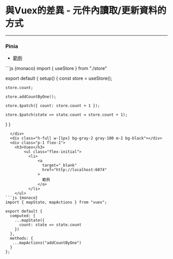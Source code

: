 <h1>與Vuex的差異 - 元件內讀取/更新資料的方式</h1>
<hr>
<div class="flex h-full">
  <div class="p-1 flex-1">
    <h3>Pinia</h3>
    <ul class="flex-initial">
       <li>
          <a 
            target="_blank" 
            href="http://localhost:6068"
          >
            範例
          </a>
       </li>
    </ul>
```js {monaco}
import { useStore } from "./store"

export default {
  setup() {
    const store = useStore();

    store.count;

    store.addCountByOne();

    store.$patch({ count: store.count + 1 });

    store.$patch(state => state.count = store.count + 1);
  }
}
```
  </div>
  <div class="h-full w-[1px] bg-gray-2 gray-100 m-2 bg-black"></div>
  <div class="p-1 flex-1">
    <h3>Vuex</h3>
        <ul class="flex-initial">
          <li>
              <a 
                target="_blank" 
                href="http://localhost:6074"
              >
                範例
              </a>
          </li>
    </ul>
```js {monaco}
import { mapState, mapActions } from "vuex";

export default {
  computed: {
    ...mapState({
      count: state => state.count
    })
  },
  methods: {
   ...mapActions("addCountByOne")
  }
};
```
  </div>
</div>